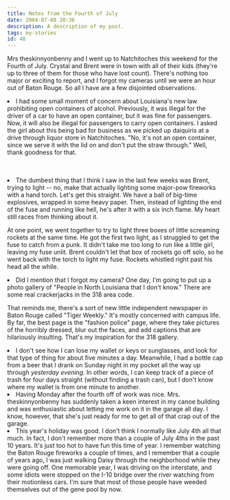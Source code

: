 ```yaml
---
title: Notes from the Fourth of July
date: 2004-07-08 20:36
description: A description of my post.
tags: my-stories
id: 48
---
```

Mrs theskinnyonbenny and I went up to Natchitoches this weekend for the Fourth of July.  Crystal and Brent were in town with all of their kids (they're up to three of them for those who have lost count).  There's nothing too major or exciting to report, and I forgot my cameras until we were an hour out of Baton Rouge.  So all I have are a few disjointed observations.

<li>I had some small moment of concern about Louisiana's new law prohibiting open containers of alcohol.  Previously, it was illegal for the driver of a car to have an open container, but it was fine for passengers.  Now, it will also be illegal for passengers to carry open containers.  I asked the girl about this being bad for business as we picked up daiquiris at a drive through liquor store in Natchitoches.  "No, it's not an open container, since we serve it with the lid on and don't put the straw through."  Well, thank goodness for that.</li>
<span class="spanEndPreview">&nbsp;</span><br /><br /><p><li>The dumbest thing that I think I saw in the last few weeks was Brent, trying to light -- no, make that actually lighting some major-pow fireworks with a hand torch.  Let's get this straight.  We have a ball of big-time explosives, wrapped in some heavy paper.  Then, instead of lighting the end of the fuse and running like hell, he's after it with a six inch flame.  My heart still races from thinking about it.

At one point, we went together to try to light three boxes of little screaming rockets at the same time.  He got the first two light, as I struggled to get the fuse to catch from a punk.  It didn't take me too long to run like a little girl, leaving my fuse unlit.  Brent couldn't let that box of rockets go off solo, so he went back with the torch to light my fuse.  Rockets whistled right past his head all the while.  </li>

<li>Did I mention that I forgot my camera?  One day, I'm going to put up a photo gallery of "People in North Louisiana that I don't know."  There are some real crackerjacks in the 318 area code.  

That reminds me, there's a sort of new little independent newspaper in Baton Rouge called "Tiger Weekly."  It's mostly concerned with campus life.  By far, the best page is the "fashion police" page, where they take pictures of the horribly dressed, blur out the faces, and add captions that are hilariously insulting.  That's my inspiration for the 318 gallery.</li>

<li>I don't see how I can lose my wallet or keys or sunglasses, and look for that type of thing for about five minutes a day.  Meanwhile, I had a bottle cap from a beer that I drank on Sunday night in my pocket all the way up through <i>yesterday evening</i>.  In other words, I can keep track of a piece of trash for four days straight (without finding a trash can), but I don't know where my wallet is from one minute to another.</li>

<li>Having Monday after the fourth off of work was nice.  Mrs. theskinnyonbenny has suddenly taken a keen interest in my canoe building and was enthusiastic about letting me work on it in the garage all day.  I know, however, that she's just ready for me to get all of that crap out of the garage.</li>

<li>This year's holiday was good.  I don't think I normally like July 4th all that much.  In fact, I don't remember more than a couple of July 4ths in the past 10 years.  It's just too hot to have fun this time of year.  I remember watching the Baton Rouge fireworks a couple of times, and I remember that a couple of years ago, I was just walking Daisy through the neighborhood while they were going off.  One memorable year, I was driving on the interstate, and some idiots were stopped on the I-10 bridge over the river watching from their motionless cars.  I'm sure that most of those people have weeded themselves out of the gene pool by now.</li>
</p>